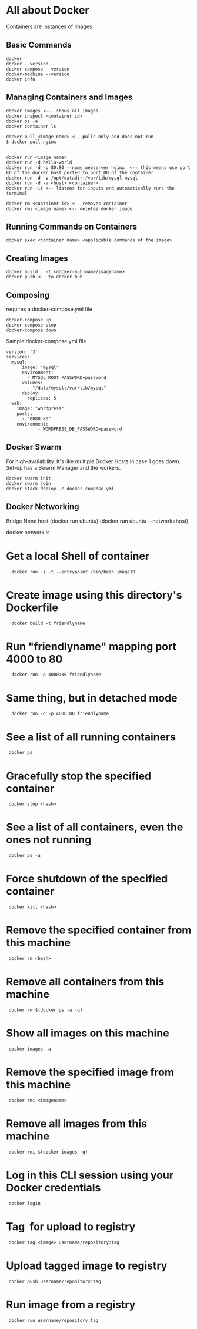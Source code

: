 # All about Docker
Containers are instances of Images

## Basic Commands
```
docker
docker --version
docker-compose --version
docker-machine --version
docker info
```

## Managing Containers and Images
```
docker images <--- shows all images
docker inspect <container id>
docker ps -a
docker container ls

docker pull <image name> <-- pulls only and does not run
$ docker pull nginx


docker run <image name>
docker run -d hello-world
docker run -d -p 80:80 --name webserver nginx  <-- this means use port 80 of the docker host ported to port 80 of the container
docker run -d -v /opt/datadir:/var/lib/mysql mysql
docker run -d -v <host> <container>
docker run -it <-- listens for inputs and automatically runs the terminal

docker rm <container id> <-- removes container
docker rmi <image name> <-- deletes docker image
```


## Running Commands on Containers
```
docker exec <container name> <applicable commands of the image>

```


## Creating Images
```
docker build . -t <docker-hub-name/imagename>
docker push <-- to docker hub

```

## Composing
requires a docker-compose.yml file
```
docker-compose up
docker-compose stop
docker-compose down   
```

Sample docker-compose.yml file
```
version: '3'
services:
  mysql:
      image: "mysql"
      environment:
        - MYSQL_ROOT_PASSWORD=password
      volumes:
        - "/data/mysql:/var/lib/mysql"
      deploy:
        replicas: 5
  web:
    image: "wordpress"
    ports:
      - "8080:80"
    environment:
            - WORDPRESS_DB_PASSWORD=password
```

## Docker Swarm
For high-availability. It's like multiple Docker Hosts in case 1 goes down.
Set-up has a Swarm Manager and the workers.
```
docker swarm init
docker swarm join
docker stack deploy -c docker-compose.yml
```

## Docker Networking
Bridge                  None      host
(docker run ubuntu)                (docker run ubuntu --network=host)

docker network ls 


# Get a local Shell of container
      docker run -i -t --entrypoint /bin/bash imageID
# Create image using this directory's Dockerfile
      docker build -t friendlyname .
# Run "friendlyname" mapping port 4000 to 80
      docker run -p 4000:80 friendlyname
# Same thing, but in detached mode
      docker run -d -p 4000:80 friendlyname
# See a list of all running containers
     docker ps
# Gracefully stop the specified container
     docker stop <hash>
# See a list of all containers, even the ones not running
     docker ps -a
# Force shutdown of the specified container
     docker kill <hash>
 # Remove the specified container from this machine
     docker rm <hash>
# Remove all containers from this machine
     docker rm $(docker ps -a -q)
# Show all images on this machine
     docker images -a
# Remove the specified image from this machine
     docker rmi <imagename>
# Remove all images from this machine
     docker rmi $(docker images -q)
# Log in this CLI session using your Docker credentials
     docker login
# Tag <image> for upload to registry
     docker tag <image> username/repository:tag
# Upload tagged image to registry
     docker push username/repository:tag
# Run image from a registry
     docker run username/repository:tag


